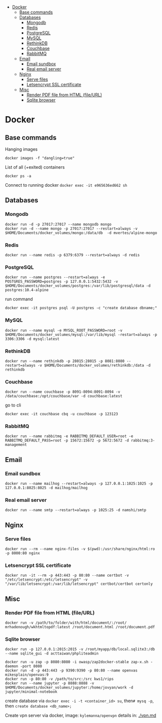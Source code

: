 
<!-- TOC -->

- [Docker](#docker)
    - [Base commands](#base-commands)
    - [Databases](#databases)
        - [Mongodb](#mongodb)
        - [Redis](#redis)
        - [PostgreSQL](#postgresql)
        - [MySQL](#mysql)
        - [RethinkDB](#rethinkdb)
        - [Couchbase](#couchbase)
        - [RabbitMQ](#rabbitmq)
    - [Email](#email)
        - [Email sundbox](#email-sundbox)
        - [Real email server](#real-email-server)
    - [Nginx](#nginx)
        - [Serve files](#serve-files)
        - [Letsencrypt SSL certificate](#letsencrypt-ssl-certificate)
    - [Misc](#misc)
        - [Render PDF file from HTML (file/URL)](#render-pdf-file-from-html-fileurl)
        - [Sqlite browser](#sqlite-browser)

<!-- /TOC -->
# Docker


## Base commands

Hanging images

`docker images -f "dangling=true"`

List of all (+exited) containers

`docker ps -a`

Connect to running docker
`docker exec -it e965636ed662 sh`

## Databases

### Mongodb

```
docker run -d -p 27017:27017 --name mongodb mongo
docker run -d --name mongo -p 27017:27017 --restart=always -v $HOME/Documents/docker_volumes/mongo:/data/db  -d mvertes/alpine-mongo
```

### Redis
```
docker run --name redis -p 6379:6379 --restart=always -d redis
```

### PostgreSQL
```
docker run --name postgres --restart=always -e POSTGRES_PASSWORD=postgres -p 127.0.0.1:5432:5432 -v $HOME/Documents/docker_volumes/postgres:/var/lib/postgresql/data -d postgres:10.4-alpine
```
run command
```
docker exec -it postgres psql -U postgres -c "create database dbname;"
```
### MySQL
```
docker run --name mysql -e MYSQL_ROOT_PASSWORD=root -v $HOME/Documents/docker_volumes/mysql:/var/lib/mysql -restart=always -p 3306:3306 -d mysql:latest
```
### RethinkDB
```
docker run --name rethinkdb -p 28015:28015 -p 8081:8080 --restart=always -v $HOME/Documents/docker_volumes/rethinkdb:/data -d rethinkdb
```
### Couchbase
```
docker run --name couchbase -p 8091-8094:8091-8094 -v /data/couchbase:/opt/couchbase/var -d couchbase:latest
```
go to cli
```
docker exec -it couchbase cbq -u couchbase -p 123123
```
### RabbitMQ
```
docker run --name rabbitmq -e RABBITMQ_DEFAULT_USER=root -e RABBITMQ_DEFAULT_PASS=root -p 15672:15672 -p 5672:5672 -d rabbitmq:3-management
```

## Email

### Email sundbox
```
docker run --name mailhog --restart=always -p 127.0.0.1:1025:1025 -p 127.0.0.1:8025:8025 -d mailhog/mailhog
```

### Real email server
```
docker run --name smtp --restart=always -p 1025:25 -d namshi/smtp
```

## Nginx

### Serve files
```
docker run --rm --name nginx-files -v $(pwd):/usr/share/nginx/html:ro -p 8000:80 nginx
```

### Letsencrypt SSL certificate
```
docker run -it --rm -p 443:443 -p 80:80 --name certbot -v "/etc/letsencrypt:/etc/letsencrypt" -v "/var/lib/letsencrypt:/var/lib/letsencrypt" certbot/certbot certonly
```

## Misc

### Render PDF file from HTML (file/URL)
```
docker run -v /path/to/folder/with/html/document/:/root/ mrhadenough/wkhtmltopdf:latest /root/document.html /root/document.pdf
```

### Sqlite browser
```
docker run -p 127.0.0.1:2015:2015 -v /root/myapp/db/local.sqlite3:/db --name sqlite_gui -d acttaiwan/phpliteadmin
```


```
docker run -u zap -p 8080:8080 -i owasp/zap2docker-stable zap-x.sh -daemon -port 8080
docker run -d -p 443:443 -p 9390:9390 -p 80:80 --name openvas mikesplain/openvas:9
docker run -p 80:80 -v /path/to/src:/src kws1/rips
docker run --name jupyter -p 8888:8888 -v $HOME/Documents/docker_volumes/jupyter:/home/jovyan/work -d jupyter/minimal-notebook
```
create database via `docker exec -i -t <container_id> su`, then`# mysq -p`, then `create database <db_name>;`


Create vpn server via docker, image: `kylemanna/openvpn` details in: [./vpn.md](./vpn.md)
